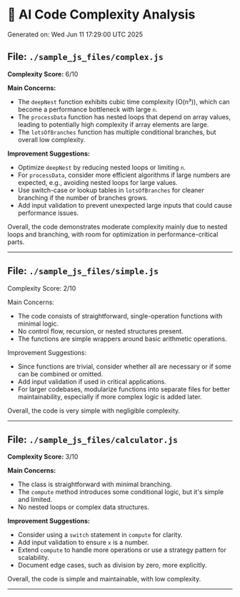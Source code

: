 # 🤖 AI Code Complexity Analysis

Generated on: Wed Jun 11 17:29:00 UTC 2025

## File: `./sample_js_files/complex.js`

**Complexity Score:** 6/10

**Main Concerns:**
- The `deepNest` function exhibits cubic time complexity (O(n³)), which can become a performance bottleneck with large `n`.
- The `processData` function has nested loops that depend on array values, leading to potentially high complexity if array elements are large.
- The `lotsOfBranches` function has multiple conditional branches, but overall low complexity.

**Improvement Suggestions:**
- Optimize `deepNest` by reducing nested loops or limiting `n`.
- For `processData`, consider more efficient algorithms if large numbers are expected, e.g., avoiding nested loops for large values.
- Use switch-case or lookup tables in `lotsOfBranches` for cleaner branching if the number of branches grows.
- Add input validation to prevent unexpected large inputs that could cause performance issues.

Overall, the code demonstrates moderate complexity mainly due to nested loops and branching, with room for optimization in performance-critical parts.

---

## File: `./sample_js_files/simple.js`

Complexity Score: 2/10

Main Concerns:
- The code consists of straightforward, single-operation functions with minimal logic.
- No control flow, recursion, or nested structures present.
- The functions are simple wrappers around basic arithmetic operations.

Improvement Suggestions:
- Since functions are trivial, consider whether all are necessary or if some can be combined or omitted.
- Add input validation if used in critical applications.
- For larger codebases, modularize functions into separate files for better maintainability, especially if more complex logic is added later.

Overall, the code is very simple with negligible complexity.

---

## File: `./sample_js_files/calculator.js`

**Complexity Score:** 3/10

**Main Concerns:**
- The class is straightforward with minimal branching.
- The `compute` method introduces some conditional logic, but it's simple and limited.
- No nested loops or complex data structures.

**Improvement Suggestions:**
- Consider using a `switch` statement in `compute` for clarity.
- Add input validation to ensure `x` is a number.
- Extend `compute` to handle more operations or use a strategy pattern for scalability.
- Document edge cases, such as division by zero, more explicitly.

Overall, the code is simple and maintainable, with low complexity.

---

